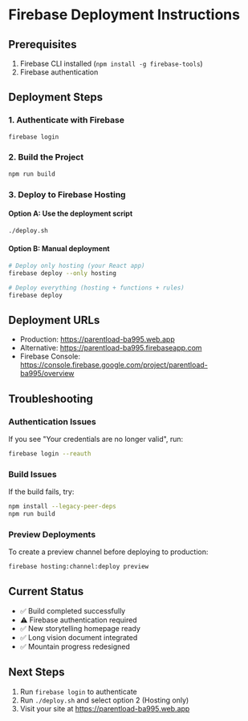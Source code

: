 # Firebase Deployment Instructions

## Prerequisites
1. Firebase CLI installed (`npm install -g firebase-tools`)
2. Firebase authentication

## Deployment Steps

### 1. Authenticate with Firebase
```bash
firebase login
```

### 2. Build the Project
```bash
npm run build
```

### 3. Deploy to Firebase Hosting

#### Option A: Use the deployment script
```bash
./deploy.sh
```

#### Option B: Manual deployment
```bash
# Deploy only hosting (your React app)
firebase deploy --only hosting

# Deploy everything (hosting + functions + rules)
firebase deploy
```

## Deployment URLs
- Production: https://parentload-ba995.web.app
- Alternative: https://parentload-ba995.firebaseapp.com
- Firebase Console: https://console.firebase.google.com/project/parentload-ba995/overview

## Troubleshooting

### Authentication Issues
If you see "Your credentials are no longer valid", run:
```bash
firebase login --reauth
```

### Build Issues
If the build fails, try:
```bash
npm install --legacy-peer-deps
npm run build
```

### Preview Deployments
To create a preview channel before deploying to production:
```bash
firebase hosting:channel:deploy preview
```

## Current Status
- ✅ Build completed successfully
- ⚠️ Firebase authentication required
- ✅ New storytelling homepage ready
- ✅ Long vision document integrated
- ✅ Mountain progress redesigned

## Next Steps
1. Run `firebase login` to authenticate
2. Run `./deploy.sh` and select option 2 (Hosting only)
3. Visit your site at https://parentload-ba995.web.app
